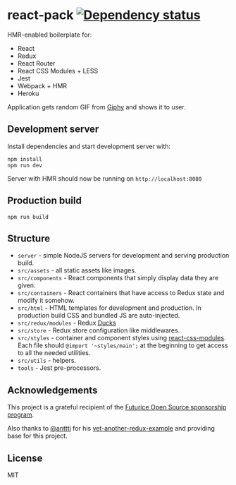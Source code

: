 # react-pack [![Dependency status](https://david-dm.org/hannupekka/react-pack.svg)](https://david-dm.org/hannupekka/react-pack)

HMR-enabled boilerplate for:

* React
* Redux
* React Router
* React CSS Modules + LESS
* Jest
* Webpack + HMR
* Heroku

Application gets random GIF from [Giphy](http://giphy.com/) and shows it to user.

## Development server

Install dependencies and start development server with:

```
npm install
npm run dev
```

Server with HMR should now be running on `http://localhost:8080`

## Production build

```
npm run build
```

## Structure

* `server` - simple NodeJS servers for development and serving production build.
* `src/assets` - all static assets like images.
* `src/components` - React components that simply display data they are given.
* `src/containers` - React containers that have access to Redux state and modify it somehow.
* `src/html` - HTML templates for development and production. In production build CSS and bundled JS are auto-injected.
* `src/redux/modules` - Redux [Ducks](https://github.com/erikras/ducks-modular-redux)
* `src/store` - Redux store configuration like middlewares.
* `src/styles` - container and component styles using [react-css-modules](https://github.com/gajus/react-css-modules). Each file should `@import '~styles/main';` at the beginning to get access to all the needed utilities.
* `src/utils` - helpers.
* `tools` - Jest pre-processors.

## Acknowledgements

This project is a grateful recipient of the [Futurice Open Source sponsorship program](http://futurice.com/blog/sponsoring-free-time-open-source-activities).

Also thanks to [@anttti](https://github.com/anttti/) for his [yet-another-redux-example](https://github.com/anttti/yet-another-redux-example) and providing base for this project.

## License

MIT

